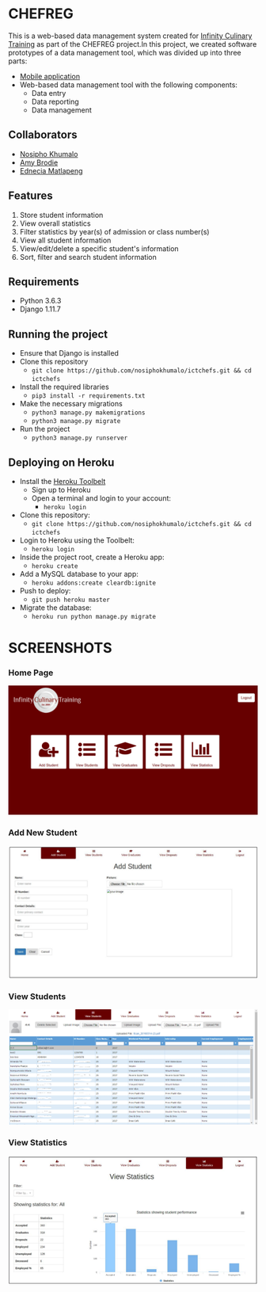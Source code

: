 # CHEFREG

This is a web-based data management system created for [Infinity Culinary Training](www.ictchefs.org/) as part of the CHEFREG project.In this project, we created software prototypes of a data management tool, which was divided up into three parts:
- [Mobile application](https://github.com/sewagodimo/ChefSchoolAndroidApp)
- Web-based data management tool with the following components:
    - Data entry
    - Data reporting
    - Data management

## Collaborators
- [Nosipho Khumalo](https://github.com/nosiphokhumalo/)
- [Amy Brodie](https://github.com/AmyLBrodie)
- [Ednecia Matlapeng](https://github.com/sewagodimo)


## Features
 1. Store student information
 2. View overall statistics
 3. Filter statistics by year(s) of admission or class number(s)
 4. View all student information
 5. View/edit/delete a specific student's information
 6. Sort, filter and search student information

## Requirements

- Python 3.6.3
- Django 1.11.7

## Running the project
- Ensure that Django is installed
- Clone this repository
  - ```git clone https://github.com/nosiphokhumalo/ictchefs.git && cd ictchefs```
- Install the required libraries
  - ```pip3 install -r requirements.txt```
- Make the necessary migrations
  - ```python3 manage.py makemigrations```
  - ```python3 manage.py migrate```
- Run the project
  - ```python3 manage.py runserver```

## Deploying on Heroku
- Install the [Heroku Toolbelt](https://devcenter.heroku.com/articles/heroku-cli)
  - Sign up to Heroku
  - Open a terminal and login to your account:
    - ```heroku login```
- Clone this repository:
  - ```git clone https://github.com/nosiphokhumalo/ictchefs.git && cd ictchefs```
- Login to Heroku using the Toolbelt:
  - ```heroku login```
- Inside the project root, create a Heroku app:
  - ```heroku create```
- Add a MySQL database to your app:
  - ```heroku addons:create cleardb:ignite```
- Push to deploy:
  - ```git push heroku master```
- Migrate the database:
  - ```heroku run python manage.py migrate```


# SCREENSHOTS

### Home Page
![](static/img/menu.png "Home Page")

### Add New Student
![](static/img/add.png "Add New Student")

### View Students
![](static/img/view.png "View Students")

### View Statistics
![](static/img/statistics.png "View Statistics")
